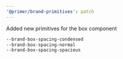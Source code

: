 ```yaml
---
'@primer/brand-primitives': patch
---
```


Added new primitives for the box component

```css
--brand-box-spacing-condensed
--brand-box-spacing-normal
--brand-box-spacing-spacious
```
